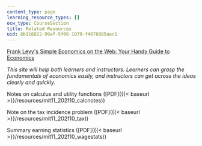 ```yaml
---
content_type: page
learning_resource_types: []
ocw_type: CourseSection
title: Related Resources
uid: 8b116822-99af-5f06-1079-f4676885aac1
---
```


[Frank Levy's Simple Economics on the Web: Your Handy Guide to Economics](http://web.mit.edu/11.203/www/econ/)

_This site will help both learners and instructors. Learners can grasp the fundamentals of economics easily, and instructors can get across the ideas clearly and quickly._

Notes on calculus and utility functions ([PDF]({{< baseurl >}}/resources/mit11_202f10_calcnotes))

Note on the tax incidence problem ([PDF]({{< baseurl >}}/resources/mit11_202f10_tax))

Summary earning statistics ([PDF]({{< baseurl >}}/resources/mit11_202f10_wagestats))